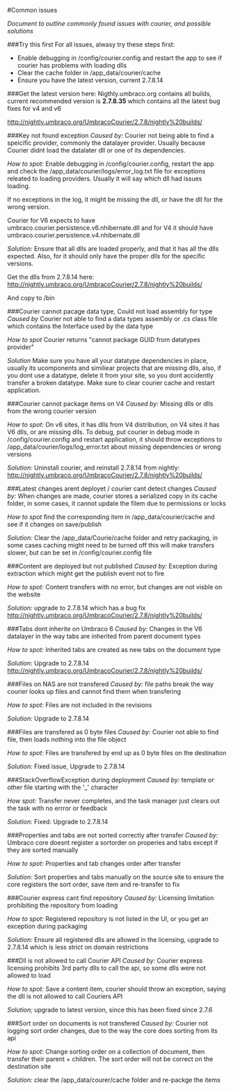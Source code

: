 #Common issues

_Document to outline commonly found issues with courier, and possible solutions_

###Try this first
For all issues, alwasy try these steps first:
- Enable debugging in /config/courier.config and restart the app to see if courier has problems with loading dlls
- Clear the cache folder in /app_data/courier/cache
- Ensure you have the latest version, current 2.7.8.14

###Get the latest version here:
Nigthly.umbraco.org contains all builds, current recommended version is **2.7.8.35** which contains all the latest 
bug fixes for v4 and v6

http://nightly.umbraco.org/UmbracoCourier/2.7.8/nightly%20builds/

###Key not found exception
*Caused by:* Courier not being able to find a speicific provider, commonly the datalayer provider. Usually because Courier
didnt load the datalater dll or one of its dependencies. 

*How to spot:* Enable debugging in /config/courier.config, restart the app and check the 
/app_data/courier/logs/error_log.txt file for exceptions releated to loading providers. Usually it will say which dll 
had issues loading. 

If no exceptions in the log, it might be missing the dll, or have the dll for the wrong version.

Courier for V6 expects to have umbraco.courier.persistence.v6.nhibernate.dll and for V4 it should have 
umbraco.courier.persistence.v4.nhibernate.dll

*Solution:* Ensure that all dlls are loaded properly, and that it has all the dlls expected. Also, for it should only have
the proper dlls for the specific versions. 

Get the dlls from 2.7.8.14 here: 
http://nightly.umbraco.org/UmbracoCourier/2.7.8/nightly%20builds/

And copy to /bin

###Courier cannot pacage data type, Could not load assembly for type
*Caused by* Courier not able to find a data types assembly or .cs class file which contains the Interface used
by the data type

*How to spot* Courier returns "cannot package GUID from datatypes provider" 

*Solution* Make sure you have all your datatype dependencies in place, usually its ucomponents and similiear projects
that are missing dlls, also, if you dont use a datatype, delete it from your site, so you dont accidently 
transfer a broken datatype. Make sure to clear courier cache and restart application.


###Courier cannot package items on V4
*Caused by:* Missing dlls or dlls from the wrong courier version

*How to spot:* On v6 sites, it has dlls from V4 distribution, on V4 sites it has V6 dlls, or are missing dlls. To debug,
put courier in debug mode in /config/courier.config and restart application, it should throw exceptions to 
/app_data/courier/logs/log_error.txt about missing dependencies or wrong versions

*Solution:* Uninstall courier, and reinstall 2.7.8.14 from nightly:
http://nightly.umbraco.org/UmbracoCourier/2.7.8/nightly%20builds/

###Latest changes arent deployet / courier cant detect changes
*Caused by:* When changes are made, courier stores a serialized copy in its cache folder, in some cases, it cannot update
the filem due to permissions or locks

*How to spot* find the corresponding item in /app_data/courier/cache and see if it changes on save/publish

*Solution:* Clear the /app_data/Courie/cache folder and retry packaging, in some cases caching might need to be turned off
this will make transfers slower, but can be set in /config/courier.config file


###Content are deployed but not published
*Caused by:* Exception during extraction which might get the publish event not to fire

*How to spot:* Content transfers with no error, but changes are not visble on the website

*Solution:* upgrade to 2.7.8.14 which has a bug fix
http://nightly.umbraco.org/UmbracoCourier/2.7.8/nightly%20builds/

###Tabs dont inherite on Umbraco 6
*Caused by:* Changes in the V6 datalayer in the way tabs are inherited from parent document types

*How to spot:* Inherited tabs are created as new tabs on the document type

*Solution:* Upgrade to 2.7.8.14
http://nightly.umbraco.org/UmbracoCourier/2.7.8/nightly%20builds/

###Files on NAS are not transfered
*Caused by:* file paths break the way courier looks up files and cannot find them when transfering

*How to spot:* Files are not included in the revisions

*Solution:* Upgrade to 2.7.8.14

###Files are transfered as 0 byte files
*Caused by:* Courier not able to find file, then loads nothing into the file object

*How to spot:* Files are transfered by end up as 0 byte files on the destination

*Solution:* Fixed issue, Upgrade to 2.7.8.14

###StackOverflowException during deployment
*Caused by:* template or other file starting with the '_' character

*How spot:* Transfer never completes, and the task manager just clears out the task with no errror or feedback

*Solution:* Fixed: Upgrade to 2.7.8.14 


###Properties and tabs are not sorted correctly after transfer
*Caused by:* Umbraco core doesnt register a sortorder on properies and tabs except if they are sorted manually

*How to spot:* Properties and tab changes order after transfer

*Solution:* Sort properties and tabs manually on the source site to ensure the core registers the sort order,
save item and re-transfer to fix


###Courier express cant find repository
*Caused by:* Licensing limitation prohibiting the repository from loading

*How to spot:* Registered repository is not listed in the UI, or you get an exception during packaging

*Solution:* Ensure all registered dlls are allowed in the licensing, upgrade to 2.7.8.14 which is less strict on domain 
restrictions

###Dll is not allowed to call Courier API
*Caused by:* Courier express licensing prohibits 3rd party dlls to call the api, so some dlls were not allowed to 
load

*How to spot:* Save a content item, courier should throw an exception, saying the dll is not allowed to call Couriers
API

*Solution;* upgrade to latest version, since this has been fixed since 2.7.6

###Sort order on documents is not transfered
*Caused by:* Courier not logging sort order changes, due to the way the core does sorting from its api

*How to spot:* Change sorting order on a collection of document, then transfer their parent + children. The sort order will not 
be correct on the destination site

*Solution:* clear the /app_data/courer/cache folder and re-packge the items




